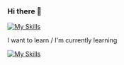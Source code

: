### Hi there 👋

[![My Skills](https://skillicons.dev/icons?i=js,html,css,java,nodejs,vscode,idea,electron)](https://skillicons.dev)

I want to learn / I'm currently learning

[![My Skills](https://skillicons.dev/icons?i=typescript,react)](https://skillicons.dev)


